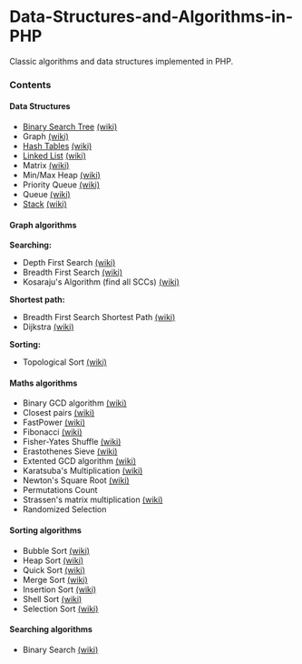 # Data-Structures-and-Algorithms-in-PHP

Classic algorithms and data structures implemented in PHP. 

### Contents

#### Data Structures

* [Binary Search Tree](https://github.com/haitian299/Data-Structures-and-Algorithms-in-PHP/tree/master/src/BinarySearchTree) [(wiki)](http://en.wikipedia.org/wiki/Binary_tree)
* Graph [(wiki)](http://en.wikipedia.org/wiki/Graph_%28abstract_data_type)
* [Hash Tables](https://github.com/haitian299/Data-Structures-and-Algorithms-in-PHP/tree/master/src/HashTable) [(wiki)](http://en.wikipedia.org/wiki/Hash_table)
* [Linked List](https://github.com/haitian299/Data-Structures-and-Algorithms-in-PHP/tree/master/src/LinkedList) [(wiki)](http://en.wikipedia.org/wiki/Linked_list)
* Matrix [(wiki)](http://en.wikipedia.org/wiki/Matrix_(mathematics))
* Min/Max Heap [(wiki)](http://en.wikipedia.org/wiki/Heap_%28data_structure%29)
* Priority Queue [(wiki)](http://en.wikipedia.org/wiki/Priority_queue)
* Queue [(wiki)](http://en.wikipedia.org/wiki/Queue_%28abstract_data_type%29)
* [Stack](https://github.com/haitian299/Data-Structures-and-Algorithms-in-PHP/tree/master/src/Stack) [(wiki)](http://en.wikipedia.org/wiki/Stack_%28abstract_data_type%29)

#### Graph algorithms

**Searching:**
* Depth First Search [(wiki)](http://en.wikipedia.org/wiki/Depth-first_search)
* Breadth First Search [(wiki)](http://en.wikipedia.org/wiki/Breadth-first_search)
* Kosaraju's Algorithm (find all SCCs) [(wiki)](http://en.wikipedia.org/wiki/Kosaraju%27s_algorithm)

**Shortest path:**
* Breadth First Search Shortest Path [(wiki)](http://en.wikipedia.org/wiki/Breadth-first_search)
* Dijkstra [(wiki)](http://en.wikipedia.org/wiki/Dijkstra%27s_algorithm)

**Sorting:**
* Topological Sort [(wiki)](http://en.wikipedia.org/wiki/Topological_sorting)



#### Maths algorithms

* Binary GCD algorithm [(wiki)](https://en.wikipedia.org/wiki/Binary_GCD_algorithm)
* Closest pairs [(wiki)](http://en.wikipedia.org/wiki/Closest_pair_of_points_problem)
* FastPower [(wiki)](http://en.wikipedia.org/wiki/Exponentiation_by_squaring)
* Fibonacci [(wiki)](http://en.wikipedia.org/wiki/Fibonacci_number)
* Fisher-Yates Shuffle [(wiki)](http://en.wikipedia.org/wiki/Fisher%E2%80%93Yates_shuffle)
* Erastothenes Sieve [(wiki)](https://en.wikipedia.org/wiki/Sieve_of_Eratosthenes)
* Extented GCD algorithm [(wiki)](http://en.wikipedia.org/wiki/Extended_Euclidean_algorithm)
* Karatsuba's Multiplication [(wiki)](http://en.wikipedia.org/wiki/Karatsuba_algorithm)
* Newton's Square Root [(wiki)](http://en.wikipedia.org/wiki/Newton%27s_method)
* Permutations Count
* Strassen's matrix multiplication [(wiki)](http://en.wikipedia.org/wiki/Strassen_algorithm)
* Randomized Selection

#### Sorting algorithms

* Bubble Sort [(wiki)](http://en.wikipedia.org/wiki/Bubble_sort)
* Heap Sort [(wiki)](http://en.wikipedia.org/wiki/Heapsort)
* Quick Sort [(wiki)](http://en.wikipedia.org/wiki/Quicksort)
* Merge Sort [(wiki)](http://en.wikipedia.org/wiki/Merge_sort)
* Insertion Sort [(wiki)](http://en.wikipedia.org/wiki/Insertion_sort)
* Shell Sort [(wiki)](http://en.wikipedia.org/wiki/Shellsort)
* Selection Sort [(wiki)](http://en.wikipedia.org/wiki/Selection_sort)

#### Searching algorithms

* Binary Search [(wiki)](http://en.wikipedia.org/wiki/Binary_search_algorithm)
